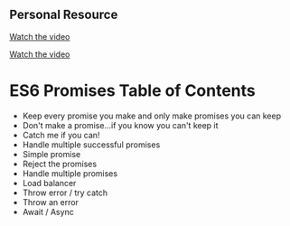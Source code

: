 ## Personal Resource

[Watch the video](https://youtu.be/DHvZLI7Db8E?si=wdIpIVYHyhRuAinS)

[Watch the video](https://youtube.com/playlist?list=PLyuRouwmQCjngZXVn48vYmPK_1yAF-fLw&si=pWn2NEVajvJ3-dX5)

# ES6 Promises Table of Contents

- Keep every promise you make and only make promises you can keep
- Don't make a promise...if you know you can't keep it
- Catch me if you can!
- Handle multiple successful promises
- Simple promise
- Reject the promises
- Handle multiple promises
- Load balancer
- Throw error / try catch
- Throw an error
- Await / Async
